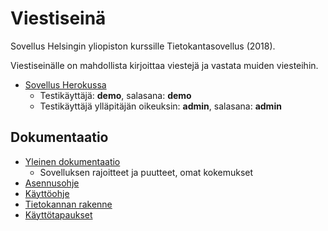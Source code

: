 # Viestiseinä

Sovellus Helsingin yliopiston kurssille Tietokantasovellus (2018).

Viestiseinälle on mahdollista kirjoittaa viestejä ja vastata muiden 
viesteihin.

* [Sovellus Herokussa](https://viestiseina-tsoha.herokuapp.com/)
  * Testikäyttäjä: **demo**, salasana: **demo**
  * Testikäyttäjä ylläpitäjän oikeuksin: **admin**, salasana: **admin**

## Dokumentaatio

* [Yleinen dokumentaatio](docs/yleinen.md)
  * Sovelluksen rajoitteet ja puutteet, omat kokemukset
* [Asennusohje](docs/asennusohje.md)
* [Käyttöohje](docs/kayttoohje.md)
* [Tietokannan rakenne](docs/tietokantarakenne.md)
* [Käyttötapaukset](docs/kayttotapaukset.md)
